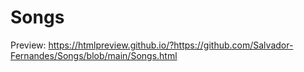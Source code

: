 # Songs

Preview:
https://htmlpreview.github.io/?https://github.com/Salvador-Fernandes/Songs/blob/main/Songs.html
